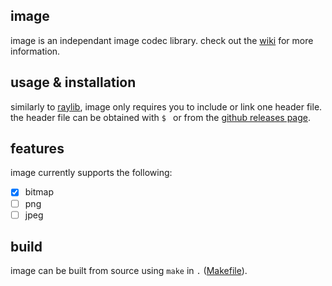 ## image
image is an independant image codec library.
check out the [wiki](https://github.com/aymey/image/wiki) for more information.

## usage & installation
similarly to [raylib](https://github.com/raysan5/raylib), image only requires you to include or link one header file.
the header file can be obtained with `$ ` or from the [github releases page](https://github.com/aymey/image/releases).

## features
image currently supports the following:
- [x] bitmap
- [ ] png
- [ ] jpeg

## build
image can be built from source using `make` in `.` ([Makefile](https://github.com/aymey/image/blob/main/Makefile)).
